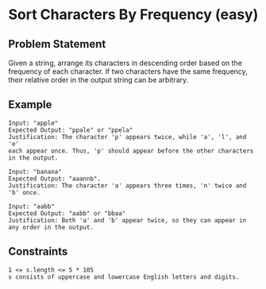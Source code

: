 # Sort Characters By Frequency (easy)

## Problem Statement

Given a string, arrange its characters in descending order based on the
frequency of each character. If two characters have the same frequency, their
relative order in the output string can be arbitrary.

## Example

```text
Input: "apple"
Expected Output: "ppale" or "ppela"
Justification: The character 'p' appears twice, while 'a', 'l', and 'e'
each appear once. Thus, 'p' should appear before the other characters in the output.

Input: "banana"
Expected Output: "aaannb".
Justification: The character 'a' appears three times, 'n' twice and 'b' once.

Input: "aabb"
Expected Output: "aabb" or "bbaa"
Justification: Both 'a' and 'b' appear twice, so they can appear in any order in the output.
```

## Constraints

```text
1 <= s.length <= 5 * 105
s consists of uppercase and lowercase English letters and digits.
```
